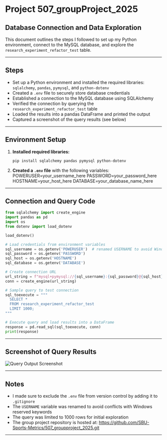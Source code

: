 # Project 507_groupProject_2025

## Database Connection and Data Exploration

This document outlines the steps I followed to set up my Python environment, connect to the MySQL database, and explore the `research_experiment_refactor_test` table.

---

## Steps

- Set up a Python environment and installed the required libraries: `sqlalchemy`, `pandas`, `pymysql`, and `python-dotenv`
- Created a `.env` file to securely store database credentials
- Established a connection to the MySQL database using SQLAlchemy
- Verified the connection by querying the `research_experiment_refactor_test` table
- Loaded the results into a pandas DataFrame and printed the output
- Captured a screenshot of the query results (see below)

---

## Environment Setup

1. **Installed required libraries:**

   ```bash
   pip install sqlalchemy pandas pymysql python-dotenv
   ```

2. **Created a `.env` file** with the following variables:
        POWERUSER=your_username_here
        PASSWORD=your_password_here
        HOSTNAME=your_host_here
        DATABASE=your_database_name_here

---

## Connection and Query Code

```python
from sqlalchemy import create_engine
import pandas as pd
import os
from dotenv import load_dotenv

load_dotenv()

# Load credentials from environment variables
sql_username = os.getenv('POWERUSER')  # renamed USERNAME to avoid Windows reserved word
sql_password = os.getenv('PASSWORD')
sql_host = os.getenv('HOSTNAME')
sql_database = os.getenv('DATABASE')

# Create connection URL
url_string = f"mysql+pymysql://{sql_username}:{sql_password}@{sql_host}:3306/{sql_database}"
conn = create_engine(url_string)

# Sample query to test connection
sql_toexecute = """
  SELECT *
  FROM research_experiment_refactor_test
  LIMIT 1000;
"""

# Execute query and load results into a DataFrame
response = pd.read_sql(sql_toexecute, conn)
print(response)
```
---

## Screenshot of Query Results

![Query Output Screenshot](raw/query.png)

---

## Notes

- I made sure to exclude the `.env` file from version control by adding it to `.gitignore`
- The `USERNAME` variable was renamed to avoid conflicts with Windows reserved keywords
- The query was limited to 1000 rows for initial exploration
- The group project repository is hosted at: https://github.com/SBU-Sports-Metrics/507_groupproject_2025.git
---

